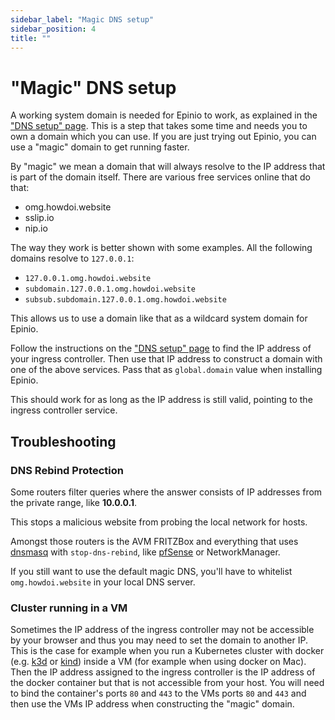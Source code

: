 ```yaml
---
sidebar_label: "Magic DNS setup"
sidebar_position: 4
title: ""
---
```


# "Magic" DNS setup

A working system domain is needed for Epinio to work, as explained in the ["DNS setup" page](dns_setup.md).
This is a step that takes some time and needs you to own a domain which you can use. If you are just trying out
Epinio, you can use a "magic" domain to get running faster.

By "magic" we mean a domain that will always resolve to the IP address that is part of the domain itself. There are various free
services online that do that:

- omg.howdoi.website
- sslip.io
- nip.io

The way they work is better shown with some examples. All the following domains
resolve to `127.0.0.1`:

- `127.0.0.1.omg.howdoi.website`
- `subdomain.127.0.0.1.omg.howdoi.website`
- `subsub.subdomain.127.0.0.1.omg.howdoi.website`

This allows us to use a domain like that as a wildcard system domain for Epinio.

Follow the instructions on the ["DNS setup" page](dns_setup.md#ingress-controller-ip-address) to find the IP address of your ingress controller.
Then use that IP address to construct a domain with one of the above services.
Pass that as `global.domain` value when installing Epinio.

This should work for as long as the IP address is still valid, pointing to the ingress controller service.

## Troubleshooting

### DNS Rebind Protection

Some routers filter queries where the answer consists of IP addresses from the private range, like **10.0.0.1**.

This stops a malicious website from probing the local network for hosts.

Amongst those routers is the AVM FRITZBox and everything that uses [dnsmasq](https://thekelleys.org.uk/dnsmasq/docs/dnsmasq-man.html) with `stop-dns-rebind`, like [pfSense](https://docs.netgate.com/pfsense/en/latest/services/dns/rebinding.html) or NetworkManager.

If you still want to use the default magic DNS, you'll have to whitelist `omg.howdoi.website` in your local DNS server.

### Cluster running in a VM

Sometimes the IP address of the ingress controller may not be accessible by your browser and thus you may need to set the domain to another IP. This is the case for example when you run a Kubernetes cluster with docker (e.g. [k3d](https://k3d.io/) or [kind](https://github.com/kubernetes-sigs/kind)) inside a VM (for example when using docker on Mac). Then the IP address assigned to the ingress controller is the IP address of the docker container but that is not accessible from your host. You will need to bind the container's ports `80` and `443` to the VMs ports `80` and `443` and then use the VMs IP address when constructing the "magic" domain.
